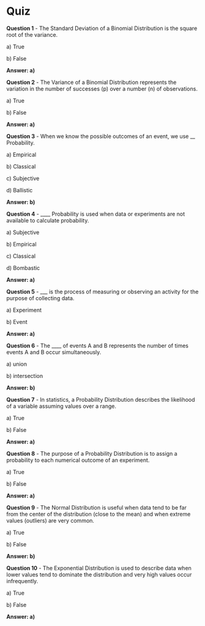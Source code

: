 # Quiz

**Question 1** - The Standard Deviation of a Binomial Distribution is the square root of the variance.

a) True

b) False

**Answer: a)**


**Question 2** - The Variance of a Binomial Distribution represents the variation in the number of successes (p) over a number (n) of observations.

a) True

b) False

**Answer: a)**


**Question 3** - When we know the possible outcomes of an event, we use __ Probability.

a) Empirical

b) Classical

c) Subjective

d) Ballistic

**Answer: b)**


**Question 4** - ____ Probability is used when data or experiments are not available to calculate probability.

a) Subjective

b) Empirical

c) Classical

d) Bombastic

**Answer: a)**


**Question 5** - ___ is the process of measuring or observing an activity for the purpose of collecting data.

a) Experiment

b) Event

**Answer: a)**


**Question 6** - The ____ of events A and B represents the number of times events A and B occur simultaneously.

a) union

b) intersection

**Answer: b)**


**Question 7** - In statistics, a Probability Distribution describes the likelihood of a variable assuming values over a range.

a) True

b) False

**Answer: a)**


**Question 8** - The purpose of a Probability Distribution is to assign a probability to each numerical outcome of an experiment.

a) True

b) False

**Answer: a)**


**Question 9** - The Normal Distribution is useful when data tend to be far from the center of the distribution (close to the mean) and when extreme values (outliers) are very common.

a) True

b) False

**Answer: b)**


**Question 10** - The Exponential Distribution is used to describe data when lower values tend to dominate the distribution and very high values occur infrequently.

a) True

b) False

**Answer: a)**






